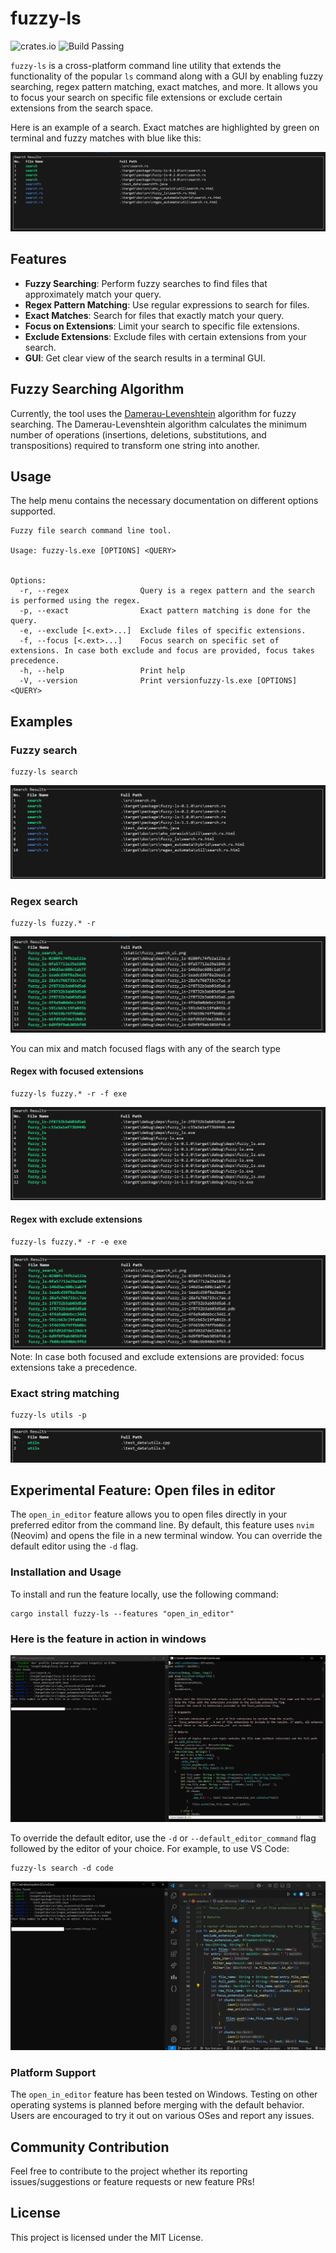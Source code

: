 # fuzzy-ls
![crates.io](https://img.shields.io/crates/v/fuzzy-ls.svg) ![Build Passing](https://github.com/Ashwin-1709/fuzzy-ls/actions/workflows/rust.yml/badge.svg)

`fuzzy-ls` is a cross-platform command line utility that extends the functionality of the popular `ls` command along with a GUI by enabling fuzzy searching, regex pattern matching, exact matches, and more. It allows you to focus your search on specific file extensions or exclude certain extensions from the search space.

Here is an example of a search. Exact matches are highlighted by green on terminal and fuzzy matches with blue like this:

![fuzzy_search](static/fuzzy_search_ui.png)


## Features

- **Fuzzy Searching**: Perform fuzzy searches to find files that approximately match your query.
- **Regex Pattern Matching**: Use regular expressions to search for files.
- **Exact Matches**: Search for files that exactly match your query.
- **Focus on Extensions**: Limit your search to specific file extensions.
- **Exclude Extensions**: Exclude files with certain extensions from your search.
- **GUI**: Get clear view of the search results in a terminal GUI.

## Fuzzy Searching Algorithm

Currently, the tool uses the [Damerau-Levenshtein](https://en.wikipedia.org/wiki/Damerau%E2%80%93Levenshtein_distance) algorithm for fuzzy searching. The Damerau-Levenshtein algorithm calculates the minimum number of operations (insertions, deletions, substitutions, and transpositions) required to transform one string into another.

## Usage

The help menu contains the necessary documentation on different options supported.

```
Fuzzy file search command line tool.

Usage: fuzzy-ls.exe [OPTIONS] <QUERY>


Options:
  -r, --regex                Query is a regex pattern and the search is performed using the regex.
  -p, --exact                Exact pattern matching is done for the query.
  -e, --exclude [<.ext>...]  Exclude files of specific extensions.
  -f, --focus [<.ext>...]    Focus search on specific set of extensions. In case both exclude and focus are provided, focus takes precedence.
  -h, --help                 Print help
  -V, --version              Print versionfuzzy-ls.exe [OPTIONS] <QUERY>
```
## Examples
### Fuzzy search
```shell
fuzzy-ls search
```
![fuzzy_search](static/search_example.png)
### Regex search
```shell
fuzzy-ls fuzzy.* -r
```
![fuzzy_search](static/regex.png)

You can mix and match focused flags with any of the search type

#### Regex with focused extensions
```shell
fuzzy-ls fuzzy.* -r -f exe
```
![fuzzy_search](static/regex_with_focus.png)


#### Regex with exclude extensions
```shell
fuzzy-ls fuzzy.* -r -e exe
```
![fuzzy_search](static/regex_with_avoid.png)
Note: In case both focused and exclude extensions are provided: focus extensions take a precedence.


### Exact string matching
```shell
fuzzy-ls utils -p
```
![fuzzy_search](static/exact_string.png)

## Experimental Feature: Open files in editor
The `open_in_editor` feature allows you to open files directly in your preferred editor from the command line. By default, this feature uses `nvim` (Neovim) and opens the file in a new terminal window. You can override the default editor using the `-d` flag.

### Installation and Usage

To install and run the feature locally, use the following command:
```shell
cargo install fuzzy-ls --features "open_in_editor"
```

### Here is the feature in action in windows

![nvim](static/code_editor_nvim.png)


To override the default editor, use the `-d` or `--default_editor_command` flag followed by the editor of your choice. For example, to use VS Code:
```shell
fuzzy-ls search -d code 
```

![vscode](static/code_editor_vscode.png)

### Platform Support

The `open_in_editor` feature has been tested on Windows. Testing on other operating systems is planned before merging with the default behavior. Users are encouraged to try it out on various OSes and report any issues.


## Community Contribution
Feel free to contribute to the project whether its reporting issues/suggestions or feature requests or new feature PRs!

## License
This project is licensed under the MIT License.
